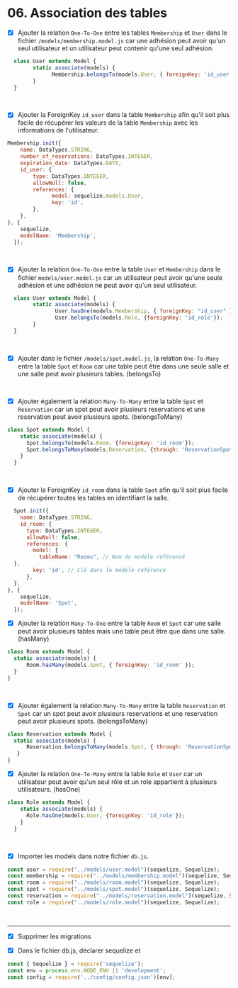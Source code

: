 # 06. Association des tables

- [x] Ajouter la relation `One-To-One` entre les tables `Membership` et `User` dans le fichier `/models/membership.model.js` car une adhésion peut avoir qu'un seul utilisateur et un utilisateur peut contenir qu'une seul adhésion.

```javascript
  class User extends Model {
        static associate(models) {
              Membership.belongsTo(models.User, { foreignKey: 'id_user', unique: true });
        }
  }

```
<br>

- [x] Ajouter la ForeignKey `id_user` dans la table `Membership` afin qu'il soit plus facile de récupérer les valeurs de la table `Membership` avec les informations de l'utilisateur.

```javascript
Membership.init({
    name: DataTypes.STRING,
    number_of_reservations: DataTypes.INTEGER,
    expiration_date: DataTypes.DATE,
    id_user: {
        type: DataTypes.INTEGER,
        allowNull: false,
        references: {
              model: sequelize.models.User,
              key: 'id',
        },
    },
}, {
    sequelize,
    modelName: 'Membership',
  });
```

<br>

- [x] Ajouter la relation `One-To-One` entre la table `User` et `Membership` dans le fichier `models/user.model.js` car un utilisateur peut avoir qu'une seule adhésion et une adhésion ne peut avoir qu'un seul utilisateur.

```javascript
  class User extends Model {
        static associate(models) {
               User.hasOne(models.Membership, { foreignKey: "id_user" });
               User.belongsTo(models.Role, {foreignKey: 'id_role'});
        }
  }
```

<br>

- [x] Ajouter dans le fichier `/models/spot.model.js`, la relation `One-To-Many` entre la table `Spot` et `Room` car une table peut être dans une seule salle et une salle peut avoir plusieurs tables. (belongsTo)

<br>

- [x] Ajouter également la relation `Many-To-Many` entre la table `Spot` et `Reservation` car un spot peut avoir plusieurs reservations et une reservation peut avoir plusieurs spots. (belongsToMany)

```javascript
class Spot extends Model {
    static associate(models) {
      Spot.belongsTo(models.Room, {foreignKey: 'id_room'});
      Spot.belongsToMany(models.Reservation, {through: 'ReservationSpots', foreignKey: 'id_spot'});
    }
  }
```

<br>

- [x] Ajouter la ForeignKey `id_room` dans la table `Spot` afin qu'il soit plus facile de récupérer toutes les tables en identifiant la salle.
```javascript
  Spot.init({
    name: DataTypes.STRING,
    id_room: {
      type: DataTypes.INTEGER,
      allowNull: false,
      references: {
        model: {
          tableName: "Rooms", // Nom du modèle référencé
  },
        key: 'id', // Clé dans le modèle référencé
      },
  }, 
}, {
    sequelize,
    modelName: 'Spot',
  });
```

- [x] Ajouter la relation `Many-To-One` entre la table `Room` et `Spot` car une salle peut avoir plusieurs tables mais une table peut être que dans une salle. (hasMany)
```javascript
class Room extends Model {
  static associate(models) {
      Room.hasMany(models.Spot, { foreignKey: 'id_room' });
  }
}
```

<br>

- [x] Ajouter également la relation `Many-To-Many` entre la table `Reservation` et `Spot` car un spot peut avoir plusieurs reservations et une reservation peut avoir plusieurs spots. (belongsToMany)
```javascript
class Reservation extends Model {
  static associate(models) {
      Reservation.belongsToMany(models.Spot, { through: 'ReservationSpots', foreignKey: 'ReservationId'});
   }
}
```

- [x] Ajouter la relation `One-To-Many` entre la table `Role` et `User` car un utilisateur peut avoir qu'un seul rôle et un role appartient à plusieurs utilisateurs. (hasOne)

```javascript
class Role extends Model {
    static associate(models) {
      Role.hasOne(models.User, {foreignKey: 'id_role'});
    }
  }
```

<br>

- [x] Importer les models dans notre fichier `db.js`.
```javascript
const user = require("../models/user.model")(sequelize, Sequelize);
const membership = require("../models/membership.model")(sequelize, Sequelize);
const room = require("../models/room.model")(sequelize, Sequelize);
const spot = require("../models/spot.model")(sequelize, Sequelize);
const reservation = require("../models/reservation.model")(sequelize, Sequelize);
const role = require("../models/role.model")(sequelize, Sequelize);
```

<br>

______

- [x] Supprimer les migrations
      
- [x] Dans le fichier db.js, déclarer sequelize et
```javascript
const { Sequelize } = require('sequelize');
const env = process.env.NODE_ENV || 'development';
const config = require('../config/config.json')[env];
```


